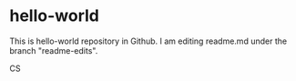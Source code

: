 # hello-world
This is hello-world repository in Github. I am editing readme.md under the branch "readme-edits".

CS
